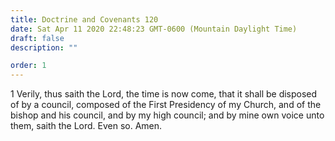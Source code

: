 ```yaml
---
title: Doctrine and Covenants 120
date: Sat Apr 11 2020 22:48:23 GMT-0600 (Mountain Daylight Time)
draft: false
description: ""

order: 1
---
```

    
1 Verily, thus saith the Lord, the time is now come, that it shall be disposed of by a council, composed of the First Presidency of my Church, and of the bishop and his council, and by my high council; and by mine own voice unto them, saith the Lord. Even so. Amen.
